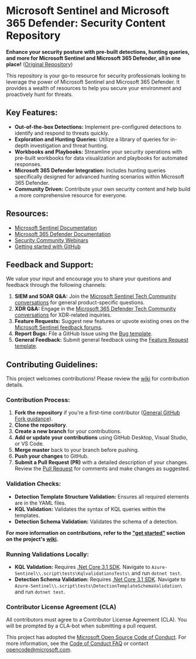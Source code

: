 # Microsoft Sentinel and Microsoft 365 Defender: Security Content Repository

**Enhance your security posture with pre-built detections, hunting queries, and more for Microsoft Sentinel and Microsoft 365 Defender, all in one place!** ([Original Repository](https://github.com/Azure/Azure-Sentinel))

This repository is your go-to resource for security professionals looking to leverage the power of Microsoft Sentinel and Microsoft 365 Defender. It provides a wealth of resources to help you secure your environment and proactively hunt for threats.

## Key Features:

*   **Out-of-the-box Detections:** Implement pre-configured detections to identify and respond to threats quickly.
*   **Exploration and Hunting Queries:** Utilize a library of queries for in-depth investigation and threat hunting.
*   **Workbooks and Playbooks:** Streamline your security operations with pre-built workbooks for data visualization and playbooks for automated responses.
*   **Microsoft 365 Defender Integration:** Includes hunting queries specifically designed for advanced hunting scenarios within Microsoft 365 Defender.
*   **Community Driven:**  Contribute your own security content and help build a more comprehensive resource for everyone.

## Resources:

*   [Microsoft Sentinel Documentation](https://go.microsoft.com/fwlink/?linkid=2073774&clcid=0x409)
*   [Microsoft 365 Defender Documentation](https://docs.microsoft.com/microsoft-365/security/defender/microsoft-365-defender?view=o365-worldwide)
*   [Security Community Webinars](https://aka.ms/securitywebinars)
*   [Getting started with GitHub](https://help.github.com/en#dotcom)

## Feedback and Support:

We value your input and encourage you to share your questions and feedback through the following channels:

1.  **SIEM and SOAR Q&A:** Join the [Microsoft Sentinel Tech Community conversations](https://techcommunity.microsoft.com/t5/microsoft-sentinel/bd-p/MicrosoftSentinel) for general product-specific questions.
2.  **XDR Q&A:** Engage in the [Microsoft 365 Defender Tech Community conversations](https://techcommunity.microsoft.com/t5/microsoft-365-defender/bd-p/MicrosoftThreatProtection) for XDR-related inquiries.
3.  **Feature Requests:** Suggest new features or upvote existing ones on the [Microsoft Sentinel feedback forums](https://feedback.azure.com/d365community/forum/37638d17-0625-ec11-b6e6-000d3a4f07b8).
4.  **Report Bugs:** File a GitHub Issue using the [Bug template](https://github.com/Azure/Azure-Sentinel/issues/new?assignees=&labels=&template=bug_report.md&title=).
5.  **General Feedback:** Submit general feedback using the [Feature Request template](https://github.com/Azure/Azure-Sentinel/issues/new?assignees=&labels=&template=feature_request.md&title=).

## Contributing Guidelines:

This project welcomes contributions!  Please review the [wiki](https://aka.ms/threathunters) for contribution details.

### Contribution Process:

1.  **Fork the repository** if you're a first-time contributor ([General GitHub Fork guidance](https://docs.github.com/github/getting-started-with-github/fork-a-repo)).
2.  **Clone the repository**.
3.  **Create a new branch** for your contributions.
4.  **Add or update your contributions** using GitHub Desktop, Visual Studio, or VS Code.
5.  **Merge master** back to your branch before pushing.
6.  **Push your changes** to GitHub.
7.  **Submit a Pull Request (PR)** with a detailed description of your changes.  Review the [Pull Request](https://github.com/Azure/Azure-Sentinel/pulls) for comments and make changes as suggested.

### Validation Checks:

*   **Detection Template Structure Validation:** Ensures all required elements are in the YAML files.
*   **KQL Validation:** Validates the syntax of KQL queries within the templates.
*   **Detection Schema Validation:** Validates the schema of a detection.

**For more information on contributions, refer to the ["get started"](https://github.com/Azure/Azure-Sentinel/wiki#get-started) section on the project's [wiki](https://aka.ms/threathunters).**

### Running Validations Locally:

*   **KQL Validation:** Requires [.Net Core 3.1 SDK](https://dotnet.microsoft.com/download).  Navigate to `Azure-Sentinel\\.script\tests\KqlvalidationsTests\` and run `dotnet test`.
*   **Detection Schema Validation:**  Requires [.Net Core 3.1 SDK](https://dotnet.microsoft.com/download). Navigate to  `Azure-Sentinel\\.script\tests\DetectionTemplateSchemaValidation\` and run `dotnet test`.

### Contributor License Agreement (CLA)

All contributors must agree to a Contributor License Agreement (CLA). You will be prompted by a CLA-bot when submitting a pull request.

This project has adopted the [Microsoft Open Source Code of Conduct](https://opensource.microsoft.com/codeofconduct/). For more information, see the [Code of Conduct FAQ](https://opensource.microsoft.com/codeofconduct/faq/) or contact [opencode@microsoft.com](mailto:opencode@microsoft.com).